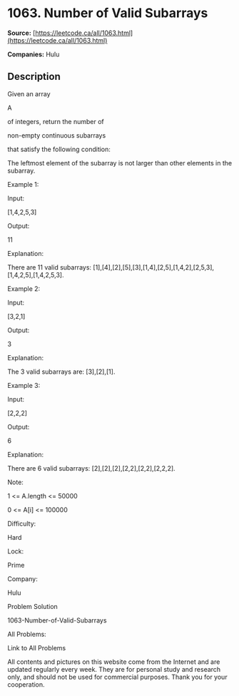 # 1063. Number of Valid Subarrays

**Source:** [https://leetcode.ca/all/1063.html](https://leetcode.ca/all/1063.html)

**Companies:** Hulu

## Description

Given an array

A

of integers, return the number of

non-empty continuous
        subarrays

that satisfy the following condition:

The leftmost element of the subarray is not larger than other elements in the subarray.

Example 1:

Input:

[1,4,2,5,3]

Output:

11

Explanation:

There are 11 valid subarrays: [1],[4],[2],[5],[3],[1,4],[2,5],[1,4,2],[2,5,3],[1,4,2,5],[1,4,2,5,3].

Example 2:

Input:

[3,2,1]

Output:

3

Explanation:

The 3 valid subarrays are: [3],[2],[1].

Example 3:

Input:

[2,2,2]

Output:

6

Explanation:

There are 6 valid subarrays: [2],[2],[2],[2,2],[2,2],[2,2,2].

Note:

1 <= A.length <= 50000

0 <= A[i] <= 100000

Difficulty:

Hard

Lock:

Prime

Company:

Hulu

Problem Solution

1063-Number-of-Valid-Subarrays

All Problems:

Link to All Problems

All contents and pictures on this website come from the Internet and are updated regularly every week. They are for personal study and research only, and should not be used for commercial purposes. Thank you for your cooperation.


